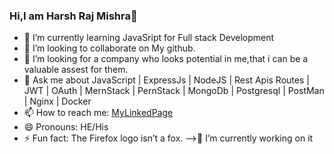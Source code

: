 ### Hi,I am Harsh Raj Mishra👋

- 🌱 I’m currently learning JavaSript for Full stack Development
- 👯 I’m looking to collaborate on My github.
- 🤔 I’m looking for a company who looks potential in me,that i can be a valuable assest for them.
- 💬 Ask me about  JavaScript | ExpressJs | NodeJS | Rest Apis Routes | JWT | OAuth | MernStack | PernStack | MongoDb | Postgresql | PostMan | Nginx | Docker
- 📫 How to reach me: [MyLinkedPage]([https://www.linkedin.com/in/harsh-raj-mishra-48aa98148/](https://www.linkedin.com/in/harsh-raj-mishra-48aa98148/))
- 😄 Pronouns: HE/His
- ⚡ Fun fact: The Firefox logo isn’t a fox.
-->🔭 I’m currently working on it
